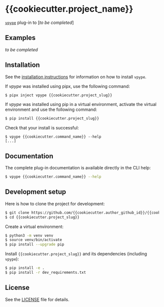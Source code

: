 # {{cookiecutter.project_name}}

[`vpype`](https://github.com/abey79/vpype) plug-in to [_to be completed_]


## Examples

_to be completed_


## Installation

See the [installation instructions](https://vpype.readthedocs.io/en/latest/install.html) for information on how
to install `vpype`.

If *vpype* was installed using pipx, use the following command:

```bash
$ pipx inject vpype {{cookiecutter.project_slug}}
```

If *vpype* was installed using pip in a virtual environment, activate the virtual environment and use the following command:

```bash
$ pip install {{cookiecutter.project_slug}}
```

Check that your install is successful:

```
$ vpype {{cookiecutter.command_name}} --help
[...]
```

## Documentation

The complete plug-in documentation is available directly in the CLI help:

```bash
$ vpype {{cookiecutter.command_name}} --help
```


## Development setup

Here is how to clone the project for development:

```bash
$ git clone https://github.com/{{cookiecutter.author_github_id}}/{{cookiecutter.project_slug}}.git
$ cd {{cookiecutter.project_slug}}
```

Create a virtual environment:

```bash
$ python3 -m venv venv
$ source venv/bin/activate
$ pip install --upgrade pip
```

Install `{{cookiecutter.project_slug}}` and its dependencies (including `vpype`):

```bash
$ pip install -e .
$ pip install -r dev_requirements.txt
```


## License

See the [LICENSE](LICENSE) file for details.
